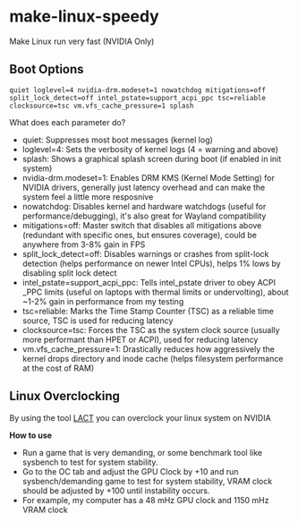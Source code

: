 # make-linux-speedy
Make Linux run very fast (NVIDIA Only)

## Boot Options
```
quiet loglevel=4 nvidia-drm.modeset=1 nowatchdog mitigations=off split_lock_detect=off intel_pstate=support_acpi_ppc tsc=reliable clocksource=tsc vm.vfs_cache_pressure=1 splash
```
What does each parameter do?
- quiet: Suppresses most boot messages (kernel log)
- loglevel=4: Sets the verbosity of kernel logs (4 = warning and above)
- splash: Shows a graphical splash screen during boot (if enabled in init system)
- nvidia-drm.modeset=1: Enables DRM KMS (Kernel Mode Setting) for NVIDIA drivers, generally just latency overhead and can make the system feel a little more resposnive
- nowatchdog: Disables kernel and hardware watchdogs (useful for performance/debugging), it's also great for Wayland compatibility
- mitigations=off: Master switch that disables all mitigations above (redundant with specific ones, but ensures coverage), could be anywhere from 3-8% gain in FPS
- split_lock_detect=off: Disables warnings or crashes from split-lock detection (helps performance on newer Intel CPUs), helps 1% lows by disabling split lock detect
- intel_pstate=support_acpi_ppc: Tells intel_pstate driver to obey ACPI _PPC limits (useful on laptops with thermal limits or undervolting), about ~1-2% gain in performance from my testing
- tsc=reliable: Marks the Time Stamp Counter (TSC) as a reliable time source, TSC is used for reducing latency
- clocksource=tsc: Forces the TSC as the system clock source (usually more performant than HPET or ACPI), used for reducing latency
- vm.vfs_cache_pressure=1: Drastically reduces how aggressively the kernel drops directory and inode cache (helps filesystem performance at the cost of RAM)

## Linux Overclocking
By using the tool [LACT](https://github.com/ilya-zlobintsev/LACT) you can overclock your linux system on NVIDIA

**How to use**
- Run a game that is very demanding, or some benchmark tool like sysbench to test for system stability.
- Go to the OC tab and adjust the GPU Clock by +10 and run sysbench/demanding game to test for system stability, VRAM clock should be adjusted by +100 until instability occurs.
- For example, my computer has a 48 mHz GPU clock and 1150 mHz VRAM clock